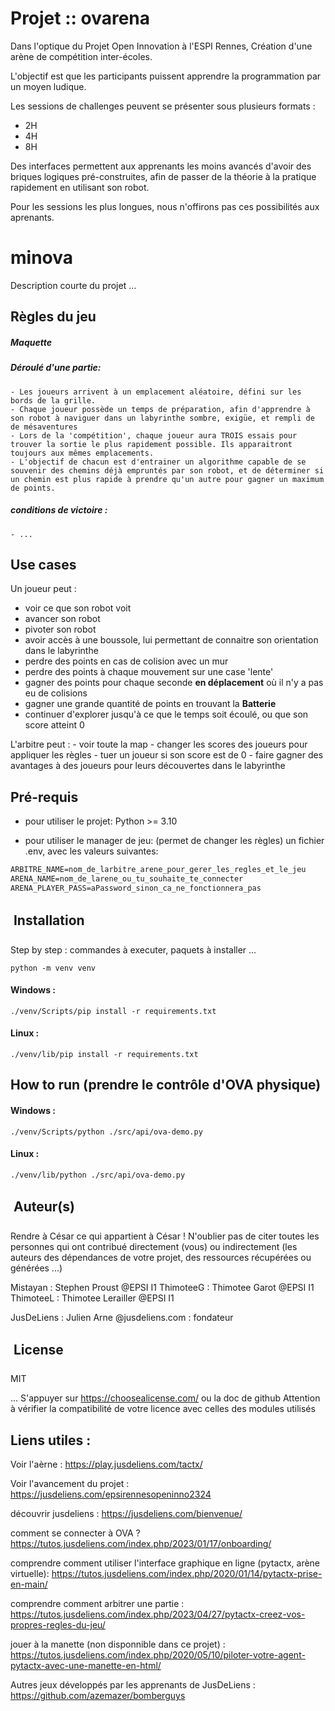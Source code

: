 # Projet :: ovarena

Dans l'optique du Projet Open Innovation à l'ESPI Rennes,
Création d'une arène de compétition inter-écoles.

L'objectif est que les participants puissent apprendre la programmation par un moyen ludique.

Les sessions de challenges peuvent se présenter sous plusieurs formats : 
- 2H
- 4H
- 8H

Des interfaces permettent aux apprenants les moins avancés d'avoir des briques logiques pré-construites, afin de passer de la théorie à la pratique rapidement en utilisant son robot.

Pour les sessions les plus longues, nous n'offirons pas ces possibilités aux aprenants.

# minova
Description courte du projet
...

## Règles du jeu 
##### Maquette


##### Déroulé d'une partie:
	- Les joueurs arrivent à un emplacement aléatoire, défini sur les bords de la grille.
	- Chaque joueur possède un temps de préparation, afin d'apprendre à son robot à naviguer dans un labyrinthe sombre, exigüe, et rempli de de mésaventures
    - Lors de la 'compétition', chaque joueur aura TROIS essais pour trouver la sortie le plus rapidement possible. Ils apparaitront toujours aux mêmes emplacements.
    - L'objectif de chacun est d'entrainer un algorithme capable de se souvenir des chemins déjà empruntés par son robot, et de déterminer si un chemin est plus rapide à prendre qu'un autre pour gagner un maximum de points.


##### conditions de victoire :
	- ...

## Use cases

Un joueur peut : 
 - voir ce que son robot voit
 - avancer son robot
 - pivoter son robot
 - avoir accès à une boussole, lui permettant de connaitre son orientation dans le labyrinthe
 - perdre des points en cas de colision avec un mur
 - perdre des points à chaque mouvement sur une case 'lente'
 - gagner des points pour chaque seconde **en déplacement** où il n'y a pas eu de colisions
 - gagner une grande quantité de points en trouvant la **__Batterie__**
 - continuer d'explorer jusqu'à ce que le temps soit écoulé, ou que son score atteint 0

L'arbitre peut :
 	- voir toute la map
	- changer les scores des joueurs pour appliquer les règles
 	- tuer un joueur si son score est de 0
  	- faire gagner des avantages à des joueurs pour leurs découvertes dans le labyrinthe

 
## Pré-requis
- pour utiliser le projet:
Python >= 3.10


- pour utiliser le manager de jeu: (permet de changer les règles)
un fichier .env, avec les valeurs suivantes:

```txt
ARBITRE_NAME=nom_de_larbitre_arene_pour_gerer_les_regles_et_le_jeu
ARENA_NAME=nom_de_larene_ou_tu_souhaite_te_connecter
ARENA_PLAYER_PASS=aPassword_sinon_ca_ne_fonctionnera_pas
```


##  Installation 
Step by step : commandes à executer, paquets à installer ...

```shell
python -m venv venv
```
#### Windows :

```shell
./venv/Scripts/pip install -r requirements.txt
```
#### Linux :

```shell
./venv/lib/pip install -r requirements.txt
```

## How to run (prendre le contrôle d'OVA physique)

#### Windows :

```shell
./venv/Scripts/python ./src/api/ova-demo.py
```
#### Linux :

```shell
./venv/lib/python ./src/api/ova-demo.py
```

##  Auteur(s)
Rendre à César ce qui appartient à César !
N'oublier pas de citer toutes les personnes qui ont contribué directement (vous) ou indirectement (les auteurs des dépendances de votre projet, des ressources récupérées ou générées ...)

Mistayan : Stephen Proust @EPSI I1
ThimoteeG : Thimotee Garot @EPSI I1
ThimoteeL : Thimotee Lerailler @EPSI I1

JusDeLiens : Julien Arne @jusdeliens.com : fondateur

##  License
MIT 

...
S'appuyer sur https://choosealicense.com/ ou la doc de github
Attention à vérifier la compatibilité de votre licence avec celles des modules utilisés


## Liens utiles :

Voir l'aèrne : 
https://play.jusdeliens.com/tactx/

Voir l'avancement du projet :
https://jusdeliens.com/epsirennesopeninno2324

découvrir jusdeliens :
https://jusdeliens.com/bienvenue/

comment se connecter à OVA ?
https://tutos.jusdeliens.com/index.php/2023/01/17/onboarding/

comprendre comment utiliser l'interface graphique en ligne (pytactx, arène virtuelle):
https://tutos.jusdeliens.com/index.php/2020/01/14/pytactx-prise-en-main/

comprendre comment arbitrer une partie : 
https://tutos.jusdeliens.com/index.php/2023/04/27/pytactx-creez-vos-propres-regles-du-jeu/

jouer à la manette (non disponnible dans ce projet) :
https://tutos.jusdeliens.com/index.php/2020/05/10/piloter-votre-agent-pytactx-avec-une-manette-en-html/

Autres jeux développés par les apprenants de JusDeLiens : 
https://github.com/azemazer/bomberguys